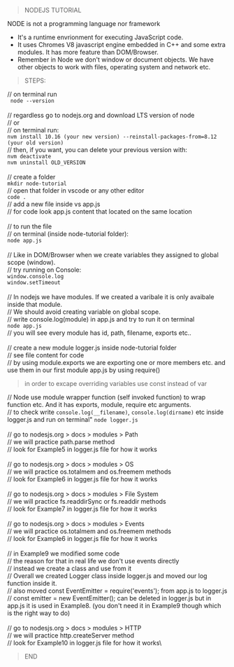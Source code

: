 > NODEJS TUTORIAL

NODE is not a programming language nor framework
- It's a runtime envrionment for executing JavaScript code.
- It uses Chromes V8 javascript engine embedded in C++ and some extra modules. It has more feature than DOM/Browser.
- Remember in Node we don't window or document objects. We have other objects to work with files, operating system and network etc.

> STEPS:

// on terminal run\
``` node --version```\
\
// regardless go to nodejs.org and download LTS version of node\
// or \
// on terminal run:\
```nvm install 10.16 (your new version) --reinstall-packages-from=8.12 (your old version)```\
// then, if you want, you can delete your previous version with:\
```nvm deactivate```\
```nvm uninstall OLD_VERSION```\
\
// create a folder\
```mkdir node-tutorial```\
// open that folder in vscode or any other editor\
``` code . ```\
// add a new file inside vs app.js\
// for code look app.js content that located on the same location\
\
// to run the file\
// on terminal (inside node-tutorial folder):\
``` node app.js ```\
\
// Like in DOM/Browser when we create variables they assigned to global scope (window).\
// try running on Console:\
```window.console.log```\
```window.setTimeout ```\
\
// In nodejs we have modules. If we created a varibale it is only avaibale inside that module.\
// We should avoid creating variable on global scope.\
// write console.log(module) in app.js and try to run it on terminal \
```node app.js```\
// you will see every module has id, path, filename, exports etc.. \
\
// create a new module logger.js inside node-tutorial folder\
// see file content for code \
// by using module.exports we are exporting one or more members etc. and use them in our first module app.js by using require() 

> in order to excape overriding variables use const instead of var

// Node use module wrapper function (self invoked function) to wrap function etc. And it has exports, module, require etc arguments.\
// to check write ```console.log(__filename)```, ```console.log(dirname)``` etc inside logger.js and run on terminal"
```node logger.js ```\
\
// go to nodesjs.org > docs > modules > Path\
// we will practice path.parse method\
// look for Example5 in logger.js file for how it works\
\
// go to nodesjs.org > docs > modules > OS\
// we will practice os.totalmem and os.freemem methods\
// look for Example6 in logger.js file for how it works\
\
// go to nodesjs.org > docs > modules > File System\
// we will practice fs.readdirSync or fs.readdir methods\
// look for Example7 in logger.js file for how it works\
\
// go to nodesjs.org > docs > modules > Events\
// we will practice os.totalmem and os.freemem methods\
// look for Example6 in logger.js file for how it works\
\
// in Example9 we modified some code\
// the reason for that in real life we don't use events directly \
// instead we create a class and use from it\
// Overall we created Logger class inside logger.js and moved our log function inside it.\
// also moved const EventEmitter = require('events'); from app.js to logger.js\
// const emitter = new EventEmitter(); can be deleted in logger.js but in app.js it is used in Example8. (you don't need it in Example9 though which is the right way to do)\
\
// go to nodesjs.org > docs > modules > HTTP\
// we will practice http.createServer method\
// look for Example10 in logger.js file for how it works\

> END


